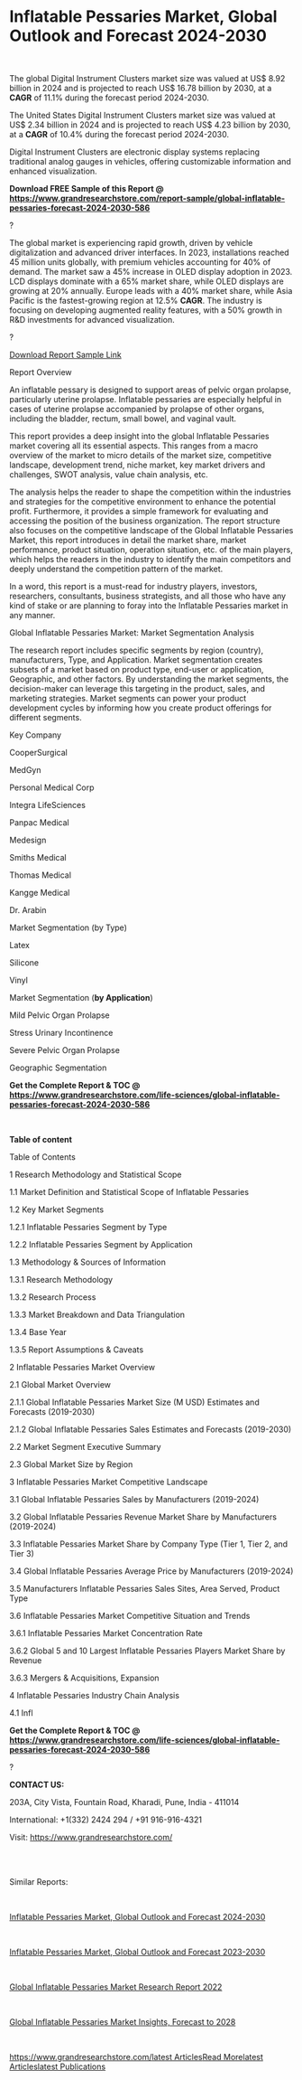 <h1>Inflatable Pessaries Market, Global Outlook and Forecast 2024-2030</h1><br/><p>The global Digital Instrument Clusters market size was valued at US$ 8.92 billion in 2024 and is projected to reach US$ 16.78 billion by 2030, at a <strong>CAGR</strong> of 11.1% during the forecast period 2024-2030.</p>
 
 
 
 <p>The United States Digital Instrument Clusters market size was valued at US$ 2.34 billion in 2024 and is projected to reach US$ 4.23 billion by 2030, at a <strong>CAGR</strong> of 10.4% during the forecast period 2024-2030.</p>
 
 
 
 <p>Digital Instrument Clusters are electronic display systems replacing traditional analog gauges in vehicles, offering customizable information and enhanced visualization.</p>
 
 
 
 <div><b>Download FREE Sample of this Report @ <a href="https://www.grandresearchstore.com/report-sample/global-inflatable-pessaries-forecast-2024-2030-586">https://www.grandresearchstore.com/report-sample/global-inflatable-pessaries-forecast-2024-2030-586</a></b></div>
 
 
 
 <p>? </p>
 
 
 
 <p>The global market is experiencing rapid growth, driven by vehicle digitalization and advanced driver interfaces. In 2023, installations reached 45 million units globally, with premium vehicles accounting for 40% of demand. The market saw a 45% increase in OLED display adoption in 2023. LCD displays dominate with a 65% market share, while OLED displays are growing at 20% annually. Europe leads with a 40% market share, while Asia Pacific is the fastest-growing region at 12.5% <strong>CAGR</strong>. The industry is focusing on developing augmented reality features, with a 50% growth in R&D investments for advanced visualization.</p>
 
 
 
 <p>? </p>
 
 
 
 <p><a href="https://www.grandresearchstore.com/mr-admin/report-sample/global-inflatable-pessaries-forecast-2024-2030-586">Download Report Sample Link</a></p>
 
 
 
 <p>Report Overview</p>
 
 
 
 <p>An inflatable pessary is designed to support areas of pelvic organ prolapse, particularly uterine prolapse. Inflatable pessaries are especially helpful in cases of uterine prolapse accompanied by prolapse of other organs, including the bladder, rectum, small bowel, and vaginal vault.</p>
 
 
 
 <p>This report provides a deep insight into the global Inflatable Pessaries market covering all its essential aspects. This ranges from a macro overview of the market to micro details of the market size, competitive landscape, development trend, niche market, key market drivers and challenges, SWOT analysis, value chain analysis, etc.</p>
 
 
 
 <p>The analysis helps the reader to shape the competition within the industries and strategies for the competitive environment to enhance the potential profit. Furthermore, it provides a simple framework for evaluating and accessing the position of the business organization. The report structure also focuses on the competitive landscape of the Global Inflatable Pessaries Market, this report introduces in detail the market share, market performance, product situation, operation situation, etc. of the main players, which helps the readers in the industry to identify the main competitors and deeply understand the competition pattern of the market.</p>
 
 
 
 <p>In a word, this report is a must-read for industry players, investors, researchers, consultants, business strategists, and all those who have any kind of stake or are planning to foray into the Inflatable Pessaries market in any manner.</p>
 
 
 
 <p>Global Inflatable Pessaries Market: Market Segmentation Analysis</p>
 
 
 
 <p>The research report includes specific segments by region (country), manufacturers, Type, and Application. Market segmentation creates subsets of a market based on product type, end-user or application, Geographic, and other factors. By understanding the market segments, the decision-maker can leverage this targeting in the product, sales, and marketing strategies. Market segments can power your product development cycles by informing how you create product offerings for different segments.</p>
 
 
 
 <p>Key Company</p>
 
 
 
 <p>CooperSurgical</p>
 
 
 
 <p>MedGyn</p>
 
 
 
 <p>Personal Medical Corp</p>
 
 
 
 <p>Integra LifeSciences</p>
 
 
 
 <p>Panpac Medical</p>
 
 
 
 <p>Medesign</p>
 
 
 
 <p>Smiths Medical</p>
 
 
 
 <p>Thomas Medical</p>
 
 
 
 <p>Kangge Medical</p>
 
 
 
 <p>Dr. Arabin</p>
 
 
 
 <p>Market Segmentation (by Type)</p>
 
 
 
 <p>Latex</p>
 
 
 
 <p>Silicone</p>
 
 
 
 <p>Vinyl</p>
 
 
 
 <p>Market Segmentation (<strong>by Application</strong>)</p>
 
 
 
 <p>Mild Pelvic Organ Prolapse</p>
 
 
 
 <p>Stress Urinary Incontinence</p>
 
 
 
 <p>Severe Pelvic Organ Prolapse</p>
 
 
 
 <p>Geographic Segmentation</p>
 
 
 
 <div><b>Get the Complete Report & TOC @ <a href="https://www.grandresearchstore.com/life-sciences/global-inflatable-pessaries-forecast-2024-2030-586">https://www.grandresearchstore.com/life-sciences/global-inflatable-pessaries-forecast-2024-2030-586</a></b></div>
 
 
 
 <p><br />
 
 <b>Table of content</b></p>
 
 
 
 <p>Table of Contents<br />
 
 1 Research Methodology and Statistical Scope<br />
 
 1.1 Market Definition and Statistical Scope of Inflatable Pessaries<br />
 
 1.2 Key Market Segments<br />
 
 1.2.1 Inflatable Pessaries Segment by Type<br />
 
 1.2.2 Inflatable Pessaries Segment by Application<br />
 
 1.3 Methodology & Sources of Information<br />
 
 1.3.1 Research Methodology<br />
 
 1.3.2 Research Process<br />
 
 1.3.3 Market Breakdown and Data Triangulation<br />
 
 1.3.4 Base Year<br />
 
 1.3.5 Report Assumptions & Caveats<br />
 
 2 Inflatable Pessaries Market Overview<br />
 
 2.1 Global Market Overview<br />
 
 2.1.1 Global Inflatable Pessaries Market Size (M USD) Estimates and Forecasts (2019-2030)<br />
 
 2.1.2 Global Inflatable Pessaries Sales Estimates and Forecasts (2019-2030)<br />
 
 2.2 Market Segment Executive Summary<br />
 
 2.3 Global Market Size by Region<br />
 
 3 Inflatable Pessaries Market Competitive Landscape<br />
 
 3.1 Global Inflatable Pessaries Sales by Manufacturers (2019-2024)<br />
 
 3.2 Global Inflatable Pessaries Revenue Market Share by Manufacturers (2019-2024)<br />
 
 3.3 Inflatable Pessaries Market Share by Company Type (Tier 1, Tier 2, and Tier 3)<br />
 
 3.4 Global Inflatable Pessaries Average Price by Manufacturers (2019-2024)<br />
 
 3.5 Manufacturers Inflatable Pessaries Sales Sites, Area Served, Product Type<br />
 
 3.6 Inflatable Pessaries Market Competitive Situation and Trends<br />
 
 3.6.1 Inflatable Pessaries Market Concentration Rate<br />
 
 3.6.2 Global 5 and 10 Largest Inflatable Pessaries Players Market Share by Revenue<br />
 
 3.6.3 Mergers & Acquisitions, Expansion<br />
 
 4 Inflatable Pessaries Industry Chain Analysis<br />
 
 4.1 Infl</p>
 
 
 
 <div><b>Get the Complete Report & TOC @ <a href="https://www.grandresearchstore.com/life-sciences/global-inflatable-pessaries-forecast-2024-2030-586">https://www.grandresearchstore.com/life-sciences/global-inflatable-pessaries-forecast-2024-2030-586</a></b></div>
 
 
 
 <p>? </p>
 
 
 
 <p><b>CONTACT US:</b><br />
 
 203A, City Vista, Fountain Road, Kharadi, Pune, India - 411014<br />
 
 International: +1(332) 2424 294 / +91 916-916-4321<br />
 
 Visit: <a href="https://www.grandresearchstore.com/">https://www.grandresearchstore.com/</a><br />
 
 <br />
 
 <br />
 
 Similar Reports:<br />
 
 <br />
 
 <a href="https://www.grandresearchstore.com/life-sciences/global-inflatable-pessaries-forecast-2024-2030-769">Inflatable Pessaries Market, Global Outlook and Forecast 2024-2030</a><br />
 
 <br />
 
 <a href="https://www.grandresearchstore.com/life-sciences/global-inflatable-pessaries-forecast-2023-2030-117">Inflatable Pessaries Market, Global Outlook and Forecast 2023-2030</a><br />
 
 <br />
 
 <a href="https://www.grandresearchstore.com/life-sciences/global-inflatable-pessaries-2022-836">Global Inflatable Pessaries Market Research Report 2022</a><br />
 
 <br />
 
 <a href="https://www.grandresearchstore.com/life-sciences/global-inflatable-pessaries-2028-125">Global Inflatable Pessaries Market Insights, Forecast to 2028</a><br />
 
 <br />
 
 <a href="https://gyeongbokgung.com">https://www.grandresearchstore.com/</a><a href="https://hallyeomaritime.com">latest Articles</a><a href="https://jingwansa.com">Read More</a><a href="https://nguoiviet.jp/">latest Articles</a><a href="https://www.intelmarketresearch.com/">latest Publications</a></p>